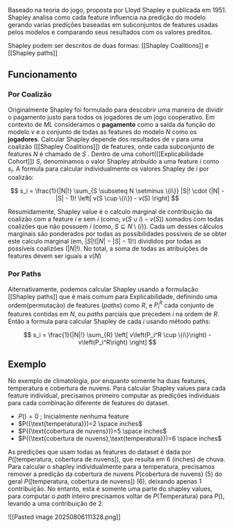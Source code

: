 Baseado na teoria do jogo, proposta por Lloyd Shapley e publicada em 1951. Shapley analisa como cada feature influencia na predição do modelo gerando varias predições baseadas em subconjuntos de features usadas pelos modelos e comparando seus resultados com os valores preditos. 

Shapley podem ser descritos de duas formas: [[Shapley Coalitions]] e [[Shapley paths]]


## Funcionamento

### Por Coalizão

Originalmente Shapley foi formulado para descobrir uma maneira de dividir o pagamento justo para todos os jogadores de um jogo cooperativo. Em contexto de *ML* consideramos o **pagamento** como a saída da função do modelo $v$  e o conjunto de todas as features do modelo $N$ como os **jogadores**. 
Calcular Shapley depende dos resultados de $v$ para uma coalizão ([[Shapley Coalitions]]) de features, onde cada subconjunto de features $N$ é chamado de $S$ . Dentro de uma cohort([[Explicabilidade Cohort]]) $S$, denominamos o valor Shapley atribuído a uma feature $i$ como $s_i$. A formula para calcular individualmente os valores Shapley de $i$ por coalizão:

$$
s_i = \frac{1}{|N|!} \sum_{S \subseteq N \setminus \{i\}} |S|! \cdot (|N| - |S| - 1)! \left[ v(S \cup \{i\}) - v(S) \right]
$$

Resumidamente, Shapley value é o calculo marginal de contribuição da coalizão com a feature $i$ e sem $i$ (como, $v(S\cup i)-v(S)$) somados com todas coalizões que não possuem $i$ (como, ${S \subseteq N \setminus \{i\}}$). Cada um desses cálculos marginais são ponderados por todas as possibilidades possíveis de se obter este calculo marginal (em, $|S|!(|N| - |S| -1)!$) divididos por todas as possíveis coalizões ($|N|!$). No total, a soma de todas as atribuições de features devem ser iguais a $v(N)$ 


### Por Paths

Alternativamente, podemos calcular Shapley usando a formulação [[Shapley paths]] que é mais comum para Explicabilidade, definindo uma ordem(permutação) de features (*paths*) como $R$, e $P_i^R$ cada conjunto de features contidas em $N$, ou *paths* parciais que precedem $i$ na ordem de $R$. Então a formula para calcular Shapley de cada $i$ usando método paths:

$$
s_i = \frac{1}{|N|!} \sum_{R} \left[ v\left(P_i^R \cup \{i\}\right) - v\left(P_i^R\right) \right]
$$
## Exemplo

No exemplo de climatologia, por enquanto somente ha duas features, temperatura e cobertura de nuvens. Para calcular Shapley values para cada feature individual, precisamos primeiro computar as predições individuais para cada combinação diferente de features do dataset. 
- $P({})=0$ ; Inicialmente nenhuma feature
- $P({\text{temperatura}})=2 \space inches$
- $P({\text{cobertura de nuvens}})=5 \space inches$ 
- $P({\text{cobertura de nuvens},\text{temperatura}})=6 \space inches$  

As predições que usam todas as features do dataset é dada por $P(\text{[temperatura, cobertura de nuvens]})$, que resulta em 6 (inches) de chuva.  Para calcular o shapley individualmente para a temperatura, precisamos remover a predição da cobertura de nuvens $P(\text{cobertura de nuvens})$ (5) do geral $P(\text{[temperatura, cobertura de nuvens]})$ (6), deixando apenas 1 contribuição. No entanto, esta é somente uma parte do shapley values, para computar o *path* inteiro precisamos voltar de $P(\text{Temperatura})$ para $P({})$, levando a uma contribuição de 2. 

![[Pasted image 20250806111328.png]]

